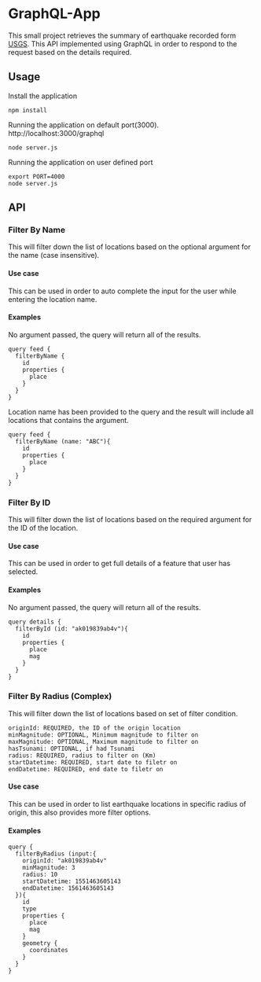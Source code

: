 # GraphQL-App
This small project retrieves the summary of earthquake recorded form [USGS](earthquake.usgs.gov). This API implemented using GraphQL in order to respond to the request based on the details required.

## Usage
Install the application

```
npm install
```

Running the application on default port(3000). http://localhost:3000/graphql

```
node server.js
```

Running the application on user defined port

```
export PORT=4000
node server.js
```


## API

### Filter By Name
This will filter down the list of locations based on the optional argument for the name (case insensitive).

#### Use case
This can be used in order to auto complete the input for the user while entering the location name.

#### Examples

No argument passed, the query will return all of the results.

```
query feed {
  filterByName {
    id
    properties {
      place
    }
  }
}
```

Location name has been provided to the query and the result will include all locations that contains the argument.

```
query feed {
  filterByName (name: "ABC"){
    id
    properties {
      place
    }
  }
}
```

### Filter By ID
This will filter down the list of locations based on the required argument for the ID of the location.

#### Use case
This can be used in order to get full details of a feature that user has selected.

#### Examples

No argument passed, the query will return all of the results.

```
query details {
  filterById (id: "ak019839ab4v"){
    id
    properties {
      place
      mag
    }
  }
}
```

### Filter By Radius (Complex)
This will filter down the list of locations based on set of filter condition.

```
originId: REQUIRED, the ID of the origin location
minMagnitude: OPTIONAL, Minimum magnitude to filter on
maxMagnitude: OPTIONAL, Maximum magnitude to filter on
hasTsunami: OPTIONAL, if had Tsunami
radius: REQUIRED, radius to filter on (Km)
startDatetime: REQUIRED, start date to filetr on
endDatetime: REQUIRED, end date to filetr on
```

#### Use case
This can be used in order to list earthquake locations in specific radius of origin, this also provides more filter options.

#### Examples


```
query {
  filterByRadius (input:{
    originId: "ak019839ab4v"
    minMagnitude: 3
    radius: 10
    startDatetime: 1551463605143
    endDatetime: 1561463605143
  }){
    id
    type
    properties {
      place
      mag
    }
    geometry {
      coordinates
    }
  }
}
```
